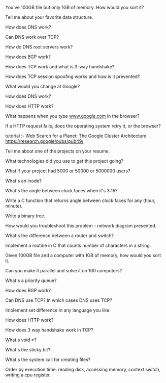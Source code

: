 You've 100GB file but only 1GB of memory. How would you sort it?

Tell me about your favorite data structure.

How does DNS work?

Can DNS work over TCP?

How do DNS root servers work?

How does BGP work?

How does TCP work and what is 3-way handshake?

How does TCP session spoofing works and how is it prevented?

What would you change at Google?

How does DNS work?

How does HTTP work?

What happens when you type www.google.com in the browser?

If a HTTP request fails, does the operating system retry it, or the browser?

tutorial :- Web Search for a Planet: The Google Cluster Architecture
https://research.google/pubs/pub49/

Tell me about one of the projects on your resume. 

What technologies did you use to get this project going? 

What if your project had 5000 or 50000 or 5000000 users? 

What's an inode? 

What's the angle between clock faces when it's 3:15? 

Write a C function that returns angle between clock faces for any (hour, minute). 

Write a binary tree.

How would you troubleshoot this problem - network diagram presented.

What's the difference between a router and switch?

Implement a routine in C that counts number of characters in a string.

Given 100GB file and a computer with 1GB of memory, how would you sort it.

Can you make it parallel and solve it on 100 computers?

What's a priority queue?

How does BGP work?

Can DNS use TCP? In which cases DNS uses TCP?

Implement set difference in any language you like.

How does HTTP work?

How does 3 way handshake work in TCP?

What's void *?

What's the sticky bit?

What's the system call for creating files?

Order by execution time: reading disk, accessing memory, context switch, writing a cpu register.
